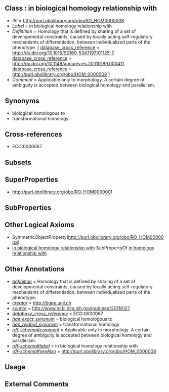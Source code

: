 
## Class : in biological homology relationship with

 * *IRI* = http://purl.obolibrary.org/obo/RO_HOM0000008
 * *Label* = in biological homology relationship with
 * *Definition* = Homology that is defined by sharing of a set of developmental constraints, caused by locally acting self-regulatory mechanisms of differentiation, between individualized parts of the phenotype. [ [database_cross_reference](../../ef/oboInOwl#hasDbXref.md) = http://dx.doi.org/10.1016/S0169-5347(97)01125-7, [database_cross_reference](../../ef/oboInOwl#hasDbXref.md) = http://dx.doi.org/10.1146/annurev.es.20.110189.000411, [database_cross_reference](../../ef/oboInOwl#hasDbXref.md) = http://purl.obolibrary.org/obo/HOM_0000008 ]
 * *Comment* = Applicable only to morphology. A certain degree of ambiguity is accepted between biological homology and parallelism.

## Synonyms

 * biological homologous to
 * transformational homology

## Cross-references

 * ECO:0000067

## Subsets


## SuperProperties

 * <http://purl.obolibrary.org/obo/RO_HOM0000001>

## SubProperties


## Other Logical Axioms

 * SymmetricObjectProperty(<http://purl.obolibrary.org/obo/RO_HOM0000008>)
 * [in biological homology relationship with](../../RO/08/RO_HOM0000008.md) SubPropertyOf [in homology relationship with](../../RO/01/RO_HOM0000001.md)

## Other Annotations

 * *[definition](../../IAO/15/IAO_0000115.md)* = Homology that is defined by sharing of a set of developmental constraints, caused by locally acting self-regulatory mechanisms of differentiation, between individualized parts of the phenotype.
 * *[creator](../../or/creator.md)* = http://bgee.unil.ch
 * *[source](../../ce/source.md)* = http://www.ncbi.nlm.nih.gov/pubmed/20116127
 * *[database_cross_reference](../../ef/oboInOwl#hasDbXref.md)* = ECO:0000067
 * *[has_exact_synonym](../../ym/oboInOwl#hasExactSynonym.md)* = biological homologous to
 * *[has_related_synonym](../../ym/oboInOwl#hasRelatedSynonym.md)* = transformational homology
 * *[rdf-schema#comment](../../nt/rdf-schema#comment.md)* = Applicable only to morphology. A certain degree of ambiguity is accepted between biological homology and parallelism.
 * *[rdf-schema#label](../../el/rdf-schema#label.md)* = in biological homology relationship with
 * *[rdf-schema#seeAlso](../../so/rdf-schema#seeAlso.md)* = http://purl.obolibrary.org/obo/HOM_0000008

## Usage


## External Comments

